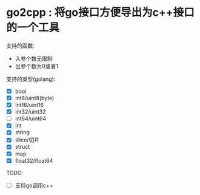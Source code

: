 go2cpp : 将go接口方便导出为c++接口的一个工具
====

支持的函数:
  * 入参个数无限制
  * 出参个数为0或者1

支持的类型(golang):
  * [x] bool
  * [x] int8/uint8(byte)
  * [x] int16/uint16
  * [x] int32/uint32
  * [ ] int64/uint64
  * [x] int
  * [x] string
  * [x] slice/切片
  * [x] struct
  * [x] map
  * [x] float32/float64

TODO: 
  * [ ] 支持go调用c++
